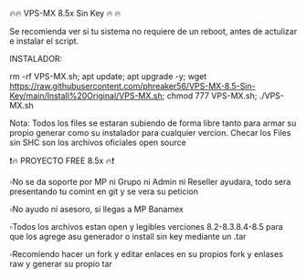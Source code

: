 🔥🔥 VPS-MX 8.5x Sin Key 🔥 🔥 

Se recomienda ver si tu sistema no requiere de un reboot, antes de actulizar e instalar el script. 

INSTALADOR:

rm -rf VPS-MX.sh; apt update; apt upgrade -y; wget https://raw.githubusercontent.com/phreaker56/VPS-MX-8.5-Sin-Key/main/Install%20Original/VPS-MX.sh; chmod 777 VPS-MX.sh; ./VPS-MX.sh

Nota: Todos los files se estaran subiendo de forma libre tanto para armar su propio generar como su instalador para cualquier vercion.
      Checar los Files sin SHC son los archivos oficiales open source

❗️🔥 PROYECTO FREE 8.5x 🔥❗️

▫️No se da soporte por MP ni  Grupo ni  Admin ni Reseller ayudara, todo sera presentando tu comint en git y se vera su peticion 

▫️No ayudo ni asesoro, si llegas a MP Banamex 

▫️Todos los archivos estan open y legibles verciones 8.2-8.3.8.4-8.5 para que los agrege asu generador o install sin key mediante un .tar

▫️Recomiendo  hacer un fork y editar enlaces en su propios fork y enlases raw y generar su propio tar
